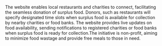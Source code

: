 The website enables local restaurants and charities to connect, facilitating the seamless donation of surplus food. Donors, such as restaurants will specify designated time 
slots when surplus food is available for collection by nearby charities or food banks. The website provides live updates on food availability, sending notifications to 
registered charities or food banks when surplus food is ready for collection.The initiative is non-profit, aiming to minimize food wastage and provide 
free meals to those in need.
